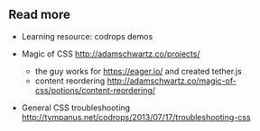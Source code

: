 ## Read more
- Learning resource: codrops demos
- Magic of CSS http://adamschwartz.co/projects/
  - the guy works for https://eager.io/ and created tether.js
  - content reordering http://adamschwartz.co/magic-of-css/potions/content-reordering/

- General CSS troubleshooting http://tympanus.net/codrops/2013/07/17/troubleshooting-css
